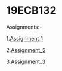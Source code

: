 # 19ECB132

Assignments:-

1.[Assignment_1](https://github.com/Aagsthya/19ECB132/blob/main/Assingnment_1.c)

2.[Assignment_2](https://github.com/Aagsthya/19ECB132/blob/main/Assignment_2.c)

3.[Assignment_3](https://github.com/Aagsthya/19ECB132/blob/main/Assignment_3.c)
